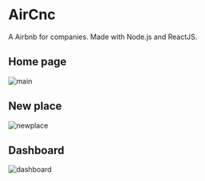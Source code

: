 # AirCnc
A Airbnb for companies. Made with Node.js and ReactJS.

## Home page
![main](https://user-images.githubusercontent.com/22225821/98933040-e936c900-24be-11eb-854d-e46df3b3bd74.png)

## New place
![newplace](https://user-images.githubusercontent.com/22225821/98933109-fc499900-24be-11eb-85fa-f1654c0ccdd9.png)

## Dashboard
![dashboard](https://user-images.githubusercontent.com/22225821/98933171-08cdf180-24bf-11eb-9807-f9cd9ac39397.png)

